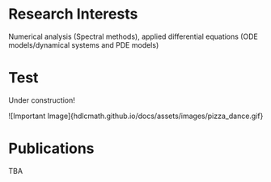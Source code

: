 # Research Interests
Numerical analysis (Spectral methods), applied differential equations (ODE models/dynamical systems and PDE models)

# Test
Under construction!

![Important Image]{hdlcmath.github.io/docs/assets/images/pizza_dance.gif}


# Publications
TBA
